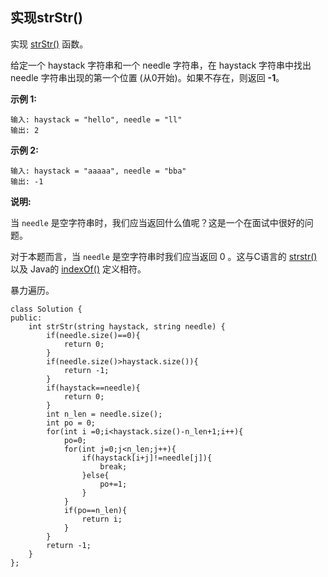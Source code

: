 ## 实现strStr()

实现 [strStr()](https://baike.baidu.com/item/strstr/811469) 函数。

给定一个 haystack 字符串和一个 needle 字符串，在 haystack 字符串中找出 needle 字符串出现的第一个位置 (从0开始)。如果不存在，则返回  **-1**。

**示例 1:**

```
输入: haystack = "hello", needle = "ll"
输出: 2
```

**示例 2:**

```
输入: haystack = "aaaaa", needle = "bba"
输出: -1
```

**说明:**

当 `needle` 是空字符串时，我们应当返回什么值呢？这是一个在面试中很好的问题。

对于本题而言，当 `needle` 是空字符串时我们应当返回 0 。这与C语言的 [strstr()](https://baike.baidu.com/item/strstr/811469) 以及 Java的 [indexOf()](https://docs.oracle.com/javase/7/docs/api/java/lang/String.html#indexOf(java.lang.String)) 定义相符。

暴力遍历。

```
class Solution {
public:
    int strStr(string haystack, string needle) {
        if(needle.size()==0){
            return 0;
        }
        if(needle.size()>haystack.size()){
            return -1;
        }
        if(haystack==needle){
            return 0;
        }
        int n_len = needle.size();
        int po = 0;
        for(int i =0;i<haystack.size()-n_len+1;i++){
            po=0;
            for(int j=0;j<n_len;j++){
                if(haystack[i+j]!=needle[j]){
                    break;
                }else{
                    po+=1;
                }
            }
            if(po==n_len){
                return i;
            }
        }
        return -1;
    }
};
```

